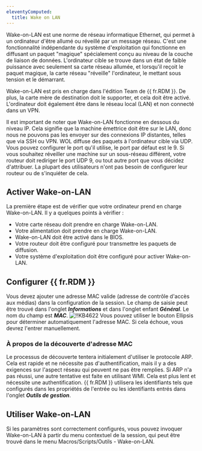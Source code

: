 ```yaml
---
eleventyComputed:
  title: Wake on LAN
---
```

Wake-on-LAN est une norme de réseau informatique Ethernet, qui permet à un ordinateur d'être allumé ou réveillé par un message réseau. C'est une fonctionnalité indépendante du système d'exploitation qui fonctionne en diffusant un paquet "magique" spécialement conçu au niveau de la couche de liaison de données. L'ordinateur cible se trouve dans un état de faible puissance avec seulement sa carte réseau allumée, et lorsqu'il reçoit le paquet magique, la carte réseau "réveille" l'ordinateur, le mettant sous tension et le démarrant.

Wake-on-LAN est pris en charge dans l'édition Team de {{ fr.RDM }}. De plus, la carte mère de destination doit le supporter, et cela doit être activé. L'ordinateur doit également être dans le réseau local (LAN) et non connecté dans un VPN.

Il est important de noter que Wake-on-LAN fonctionne en dessous du niveau IP. Cela signifie que la machine émettrice doit être sur le LAN, donc nous ne pouvons pas les envoyer sur des connexions IP distantes, telles que via SSH ou VPN. WOL diffuse des paquets à l'ordinateur cible via UDP. Vous pouvez configurer le port qu'il utilise, le port par défaut est le 9. Si vous souhaitez réveiller une machine sur un sous-réseau différent, votre routeur doit rediriger le port UDP 9, ou tout autre port que vous décidez d'attribuer. La plupart des utilisateurs n'ont pas besoin de configurer leur routeur ou de s'inquiéter de cela.
## Activer Wake-on-LAN
La première étape est de vérifier que votre ordinateur prend en charge Wake-on-LAN. Il y a quelques points à vérifier :

* Votre carte réseau doit prendre en charge Wake-on-LAN.
* Votre alimentation doit prendre en charge Wake-on-LAN.
* Wake-on-LAN doit être activé dans le BIOS.
* Votre routeur doit être configuré pour transmettre les paquets de diffusion.
* Votre système d'exploitation doit être configuré pour activer Wake-on-LAN.
## Configurer {{ fr.RDM }}
Vous devez ajouter une adresse MAC valide (adresse de contrôle d'accès aux médias) dans la configuration de la session. Le champ de saisie peut être trouvé dans l'onglet ***Informations*** et dans l'onglet enfant ***Général***. Le nom du champ est ***MAC***.
![!!KB4622](https://cdnweb.devolutions.net/docs/docs_en_kb_KB4622.png)
Vous pouvez utiliser le bouton Ellipsis pour déterminer automatiquement l'adresse MAC. Si cela échoue, vous devrez l'entrer manuellement.
### À propos de la découverte d'adresse MAC
Le processus de découverte tentera initialement d'utiliser le protocole ARP. Cela est rapide et ne nécessite pas d'authentification, mais il y a des exigences sur l'aspect réseau qui peuvent ne pas être remplies. Si ARP n'a pas réussi, une autre tentative est faite en utilisant WMI. Cela est plus lent et nécessite une authentification. {{ fr.RDM }} utilisera les identifiants tels que configurés dans les propriétés de l'entrée ou les identifiants entrés dans l'onglet ***Outils de gestion***.
## Utiliser Wake-on-LAN
Si les paramètres sont correctement configurés, vous pouvez invoquer Wake-on-LAN à partir du menu contextuel de la session, qui peut être trouvé dans le menu Macros/Scripts/Outils - Wake-on-LAN.
